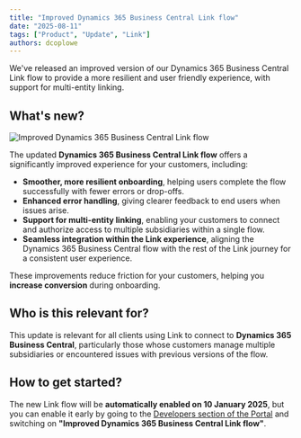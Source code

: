```yaml
---
title: "Improved Dynamics 365 Business Central Link flow"
date: "2025-08-11"
tags: ["Product", "Update", "Link"]
authors: dcoplowe
---
```


We've released an improved version of our Dynamics 365 Business Central Link flow to provide a more resilient and user friendly experience, with support for multi-entity linking.

<!--truncate-->

## What's new?

![Improved Dynamics 365 Business Central Link flow](/img/updates/2025-08-11-improved-dynamics-link-flow.png)

The updated **Dynamics 365 Business Central Link flow** offers a significantly improved experience for your customers, including:

- **Smoother, more resilient onboarding**, helping users complete the flow successfully with fewer errors or drop-offs.
- **Enhanced error handling**, giving clearer feedback to end users when issues arise.
- **Support for multi-entity linking**, enabling your customers to connect and authorize access to multiple subsidiaries within a single flow.
- **Seamless integration within the Link experience**, aligning the Dynamics 365 Business Central flow with the rest of the Link journey for a consistent user experience.

These improvements reduce friction for your customers, helping you **increase conversion** during onboarding.

## Who is this relevant for?

This update is relevant for all clients using Link to connect to **Dynamics 365 Business Central**, particularly those whose customers manage multiple subsidiaries or encountered issues with previous versions of the flow.

## How to get started?

The new Link flow will be **automatically enabled on 10 January 2025**, but you can enable it early by going to the [Developers section of the Portal](https://app.codat.io/developers/api-deprecations) and switching on **"Improved Dynamics 365 Business Central Link flow"**.
